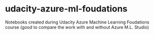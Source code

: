 # udacity-azure-ml-foudations
Notebooks created during Udacity Azure Machine Learning Foudations course (good to compare the work with and without Azure M.L. Studio)
